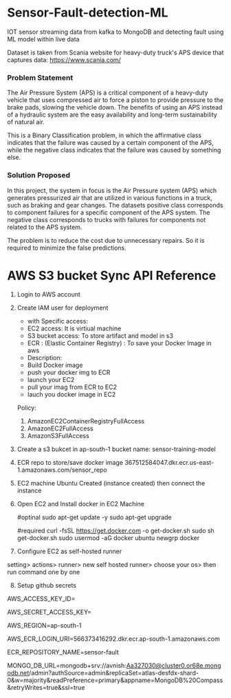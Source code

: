 # Sensor-Fault-detection-ML 
IOT sensor streaming data from kafka to MongoDB and detecting fault using ML model within live data

Dataset is taken from Scania website for heavy-duty truck's APS device that captures data:
https://www.scania.com/


### Problem Statement
The Air Pressure System (APS) is a critical component of a heavy-duty vehicle that uses compressed air to force a piston to provide pressure to the brake pads, slowing the vehicle down. The benefits of using an APS instead of a hydraulic system are the easy availability and long-term sustainability of natural air.

This is a Binary Classification problem, in which the affirmative class indicates that the failure was caused by a certain component of the APS, while the negative class
indicates that the failure was caused by something else.

### Solution Proposed 
In this project, the system in focus is the Air Pressure system (APS) which generates pressurized air that are utilized in various functions in a truck, such as braking and gear changes. The datasets positive class corresponds to component failures for a specific component of the APS system. The negative class corresponds to trucks with failures for components not related to the APS system.

The problem is to reduce the cost due to unnecessary repairs. So it is required to minimize the false predictions.


# AWS S3 bucket Sync API Reference

1. Login to AWS account
2. Create IAM user for deployment

    * with Specific access:
    - EC2 access: It is virtiual machine
    - S3 bucket access: To store artifact and model in s3
    - ECR : (Elastic Container Registry) : To save your Docker Image in aws

    * Description:
    - Build Docker image
    - push your docker img to ECR
    - launch your EC2
    - pull your imag from ECR to EC2
    - lauch you docker image in EC2

    Policy:
	1. AmazonEC2ContainerRegistryFullAccess
	2. AmazonEC2FullAccess
	3. AmazonS3FullAccess


3. Create a s3 bukcet in ap-south-1
	bucket name: sensor-training-model
	
4. ECR repo to store/save docker image
	367512584047.dkr.ecr.us-east-1.amazonaws.com/sensor_repo
	
5. EC2 machine  Ubuntu  Created 
    (instance created) then connect the instance

6. Open EC2 and Install docker in EC2 Machine 
	
	#optinal
	sudo apt-get update -y
	sudo apt-get upgrade
	
	#required
	curl -fsSL https://get.docker.com -o get-docker.sh
	sudo sh get-docker.sh
	sudo usermod -aG docker ubuntu
	newgrp docker
	
7. Configure EC2 as self-hosted runner

setting> actions> runner> new self hosted runner> choose your os> 
then run command one by one

8. Setup github secrets

AWS_ACCESS_KEY_ID=

AWS_SECRET_ACCESS_KEY=

AWS_REGION=ap-south-1

AWS_ECR_LOGIN_URI=566373416292.dkr.ecr.ap-south-1.amazonaws.com

ECR_REPOSITORY_NAME=sensor-fault

MONGO_DB_URL=mongodb+srv://avnish:Aa327030@cluster0.or68e.mongodb.net/admin?authSource=admin&replicaSet=atlas-desfdx-shard-0&w=majority&readPreference=primary&appname=MongoDB%20Compass&retryWrites=true&ssl=true